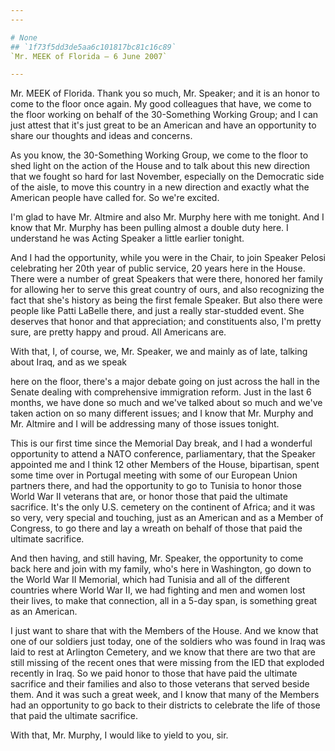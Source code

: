 ```yaml
---
---

# None
## `1f73f5dd3de5aa6c101817bc81c16c89`
`Mr. MEEK of Florida — 6 June 2007`

---
```



Mr. MEEK of Florida. Thank you so much, Mr. Speaker; and it is an 
honor to come to the floor once again. My good colleagues that have, we 
come to the floor working on behalf of the 30-Something Working Group; 
and I can just attest that it's just great to be an American and have 
an opportunity to share our thoughts and ideas and concerns.

As you know, the 30-Something Working Group, we come to the floor to 
shed light on the action of the House and to talk about this new 
direction that we fought so hard for last November, especially on the 
Democratic side of the aisle, to move this country in a new direction 
and exactly what the American people have called for. So we're excited.

I'm glad to have Mr. Altmire and also Mr. Murphy here with me 
tonight. And I know that Mr. Murphy has been pulling almost a double 
duty here. I understand he was Acting Speaker a little earlier tonight.

And I had the opportunity, while you were in the Chair, to join 
Speaker Pelosi celebrating her 20th year of public service, 20 years 
here in the House. There were a number of great Speakers that were 
there, honored her family for allowing her to serve this great country 
of ours, and also recognizing the fact that she's history as being the 
first female Speaker. But also there were people like Patti LaBelle 
there, and just a really star-studded event. She deserves that honor 
and that appreciation; and constituents also, I'm pretty sure, are 
pretty happy and proud. All Americans are.

With that, I, of course, we, Mr. Speaker, we and mainly as of late, 
talking about Iraq, and as we speak


here on the floor, there's a major debate going on just across the hall 
in the Senate dealing with comprehensive immigration reform. Just in 
the last 6 months, we have done so much and we've talked about so much 
and we've taken action on so many different issues; and I know that Mr. 
Murphy and Mr. Altmire and I will be addressing many of those issues 
tonight.

This is our first time since the Memorial Day break, and I had a 
wonderful opportunity to attend a NATO conference, parliamentary, that 
the Speaker appointed me and I think 12 other Members of the House, 
bipartisan, spent some time over in Portugal meeting with some of our 
European Union partners there, and had the opportunity to go to Tunisia 
to honor those World War II veterans that are, or honor those that paid 
the ultimate sacrifice. It's the only U.S. cemetery on the continent of 
Africa; and it was so very, very special and touching, just as an 
American and as a Member of Congress, to go there and lay a wreath on 
behalf of those that paid the ultimate sacrifice.

And then having, and still having, Mr. Speaker, the opportunity to 
come back here and join with my family, who's here in Washington, go 
down to the World War II Memorial, which had Tunisia and all of the 
different countries where World War II, we had fighting and men and 
women lost their lives, to make that connection, all in a 5-day span, 
is something great as an American.



I just want to share that with the Members of the House. And we know 
that one of our soldiers just today, one of the soldiers who was found 
in Iraq was laid to rest at Arlington Cemetery, and we know that there 
are two that are still missing of the recent ones that were missing 
from the IED that exploded recently in Iraq. So we paid honor to those 
that have paid the ultimate sacrifice and their families and also to 
those veterans that served beside them. And it was such a great week, 
and I know that many of the Members had an opportunity to go back to 
their districts to celebrate the life of those that paid the ultimate 
sacrifice.

With that, Mr. Murphy, I would like to yield to you, sir.